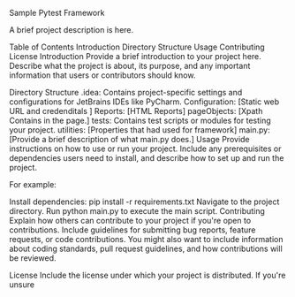 Sample Pytest Framework

A brief project description is here.

Table of Contents
Introduction
Directory Structure
Usage
Contributing
License
Introduction
Provide a brief introduction to your project here. Describe what the project is about, its purpose, and any important information that users or contributors should know.

Directory Structure
.idea: Contains project-specific settings and configurations for JetBrains IDEs like PyCharm.
Configuration: [Static web URL and credenditals ]
Reports: [HTML Reports]
pageObjects: [Xpath Contains in the page.]
tests: Contains test scripts or modules for testing your project.
utilities: [Properties that had used for framework]
main.py: [Provide a brief description of what main.py does.]
Usage
Provide instructions on how to use or run your project. Include any prerequisites or dependencies users need to install, and describe how to set up and run the project.

For example:

Install dependencies: pip install -r requirements.txt
Navigate to the project directory.
Run python main.py to execute the main script.
Contributing
Explain how others can contribute to your project if you're open to contributions. Include guidelines for submitting bug reports, feature requests, or code contributions. You might also want to include information about coding standards, pull request guidelines, and how contributions will be reviewed.

License
Include the license under which your project is distributed. If you're unsure
